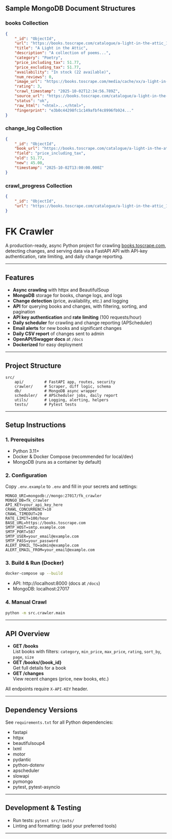 ## Sample MongoDB Document Structures

### books Collection
```json
{
	"_id": "ObjectId",
	"url": "https://books.toscrape.com/catalogue/a-light-in-the-attic_1000/index.html",
	"title": "A Light in the Attic",
	"description": "A collection of poems...",
	"category": "Poetry",
	"price_including_tax": 51.77,
	"price_excluding_tax": 51.77,
	"availability": "In stock (22 available)",
	"num_reviews": 0,
	"image_url": "https://books.toscrape.com/media/cache/xx/a-light-in-the-attic.jpg",
	"rating": 3,
	"crawl_timestamp": "2025-10-02T12:34:56.789Z",
	"source_url": "https://books.toscrape.com/catalogue/a-light-in-the-attic_1000/index.html",
	"status": "ok",
	"raw_html": "<html>...</html>",
	"fingerprint": "e3b0c44298fc1c149afbf4c8996fb924..."
}
```

### change_log Collection
```json
{
	"_id": "ObjectId",
	"book_url": "https://books.toscrape.com/catalogue/a-light-in-the-attic_1000/index.html",
	"field": "price_including_tax",
	"old": 51.77,
	"new": 45.00,
	"timestamp": "2025-10-02T13:00:00.000Z"
}
```

### crawl_progress Collection
```json
{
	"_id": "ObjectId",
	"url": "https://books.toscrape.com/catalogue/a-light-in-the-attic_1000/index.html"
}
```


# FK Crawler

A production-ready, async Python project for crawling [books.toscrape.com](https://books.toscrape.com), detecting changes, and serving data via a FastAPI API with API-key authentication, rate limiting, and daily change reporting.

---

## Features

- **Async crawling** with httpx and BeautifulSoup
- **MongoDB** storage for books, change logs, and logs
- **Change detection** (price, availability, etc.) and logging
- **API** for querying books and changes, with filtering, sorting, and pagination
- **API key authentication** and **rate limiting** (100 requests/hour)
- **Daily scheduler** for crawling and change reporting (APScheduler)
- **Email alerts** for new books and significant changes
- **Daily CSV report** of changes sent to admin
- **OpenAPI/Swagger docs** at `/docs`
- **Dockerized** for easy deployment

---

## Project Structure

```
src/
	api/         # FastAPI app, routes, security
	crawler/     # Scraper, diff logic, schema
	db/          # MongoDB async wrapper
	scheduler/   # APScheduler jobs, daily report
	utils/       # Logging, alerting, helpers
	tests/       # Pytest tests
```

---

## Setup Instructions

### 1. Prerequisites

- Python 3.11+
- Docker & Docker Compose (recommended for local/dev)
- MongoDB (runs as a container by default)

### 2. Configuration

Copy `.env.example` to `.env` and fill in your secrets and settings:

```env
MONGO_URI=mongodb://mongo:27017/fk_crawler
MONGO_DB=fk_crawler
API_KEY=your_api_key_here
CRAWL_CONCURRENCY=10
CRAWL_TIMEOUT=20
RATE_LIMIT=100/hour
BASE_URL=https://books.toscrape.com
SMTP_HOST=smtp.example.com
SMTP_PORT=587
SMTP_USER=your_email@example.com
SMTP_PASS=your_password
ALERT_EMAIL_TO=admin@example.com
ALERT_EMAIL_FROM=your_email@example.com
```

### 3. Build & Run (Docker)

```sh
docker-compose up --build
```

- API: http://localhost:8000 (docs at `/docs`)
- MongoDB: localhost:27017

### 4. Manual Crawl

```sh
python -m src.crawler.main
```

---

## API Overview

- **GET /books**  
	List books with filters: `category`, `min_price`, `max_price`, `rating`, `sort_by`, `page`, `size`
- **GET /books/{book_id}**  
	Get full details for a book
- **GET /changes**  
	View recent changes (price, new books, etc.)

All endpoints require `X-API-KEY` header.

---

## Dependency Versions

See `requirements.txt` for all Python dependencies:

- fastapi
- httpx
- beautifulsoup4
- lxml
- motor
- pydantic
- python-dotenv
- apscheduler
- slowapi
- pymongo
- pytest, pytest-asyncio

---

## Development & Testing

- Run tests: `pytest src/tests/`
- Linting and formatting: (add your preferred tools)

---


